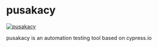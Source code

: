 # pusakacy
[![pusakacy](https://img.shields.io/endpoint?url=https://dashboard.cypress.io/badge/detailed/fb9q9p&style=flat&logo=cypress)](https://dashboard.cypress.io/projects/fb9q9p/runs)

pusakacy is an automation testing tool based on cypress.io
